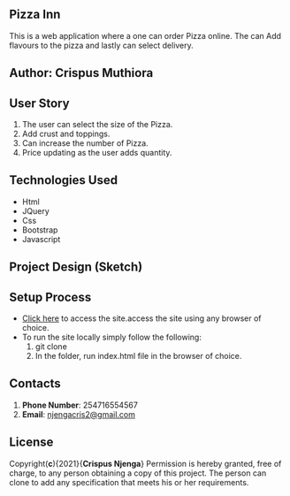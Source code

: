 ## Pizza Inn

This is a web application where a one can order Pizza online. The can Add flavours to the pizza and lastly can select delivery. 
## Author: Crispus Muthiora

## User Story

1. The user can select the size of the Pizza.
2. Add crust and toppings.
3. Can increase the number of Pizza. 
4. Price updating as the user adds quantity.
## Technologies Used

* Html
* JQuery
* Css
* Bootstrap
* Javascript
## Project Design (Sketch)

## Setup Process

* [Click here](https://engineer237.github.io/Pizza-Inn-Web-Application/) to access the site.access the site using any browser of choice.
* To run the site locally simply follow the following:
    1. git clone 
    2. In the folder, run index.html file in the browser of choice.

## Contacts

1. __Phone Number__: 254716554567
2. __Email__: njengacris2@gmail.com

## License

Copyright(__c__){2021}{__Crispus Njenga__} Permission is hereby granted, free of charge, to any person obtaining a copy of this project. The person can clone to add any specification that meets his or her requirements.